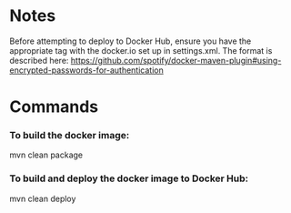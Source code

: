 # Notes
Before attempting to deploy to Docker Hub, ensure you have the appropriate <server> tag with the <id>docker.io</id> set up in settings.xml.  The format is described here: https://github.com/spotify/docker-maven-plugin#using-encrypted-passwords-for-authentication

# Commands
### To build the docker image:
mvn clean package

### To build and deploy the docker image to Docker Hub:
mvn clean deploy